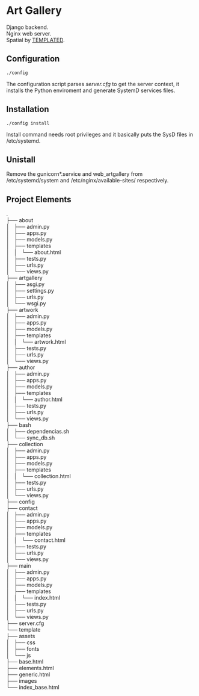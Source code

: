 # Art Gallery

Django backend.<br>
Nginx web server.<br>
Spatial by [TEMPLATED](https://templated.co).<br>

## Configuration

    ./config
    
The configuration script parses *server.cfg* to get the server context, it installs the Python enviroment and generate SystemD services files.

## Installation

    ./config install
    
Install command needs root privileges and it basically puts the SysD files in /etc/systemd.

## Unistall

Remove the gunicorn*.service and web_artgallery from /etc/systemd/system and /etc/nginx/available-sites/ respectively.

## Project Elements
.<br>
├── about<br>
│   ├── admin.py<br>
│   ├── apps.py<br>
│   ├── models.py<br>
│   ├── templates<br>
│   │   └── about.html<br>
│   ├── tests.py<br>
│   ├── urls.py<br>
│   └── views.py<br>
├── artgallery<br>
│   ├── asgi.py<br>
│   ├── settings.py<br>
│   ├── urls.py<br>
│   └── wsgi.py<br>
├── artwork<br>
│   ├── admin.py<br>
│   ├── apps.py<br>
│   ├── models.py<br>
│   ├── templates<br>
│   │   └── artwork.html<br>
│   ├── tests.py<br>
│   ├── urls.py<br>
│   └── views.py<br>
├── author<br>
│   ├── admin.py<br>
│   ├── apps.py<br>
│   ├── models.py<br>
│   ├── templates<br>
│   │   └── author.html<br>
│   ├── tests.py<br>
│   ├── urls.py<br>
│   └── views.py<br>
├── bash<br>
│   ├── dependencias.sh<br>
│   └── sync_db.sh<br>
├── collection<br>
│   ├── admin.py<br>
│   ├── apps.py<br>
│   ├── models.py<br>
│   ├── templates<br>
│   │   └── collection.html<br>
│   ├── tests.py<br>
│   ├── urls.py<br>
│   └── views.py<br>
├── config<br>
├── contact<br>
│   ├── admin.py<br>
│   ├── apps.py<br>
│   ├── models.py<br>
│   ├── templates<br>
│   │   └── contact.html<br>
│   ├── tests.py<br>
│   ├── urls.py<br>
│   └── views.py<br>
├── main<br>
│   ├── admin.py<br>
│   ├── apps.py<br>
│   ├── models.py<br>
│   ├── templates<br>
│   │   └── index.html<br>
│   ├── tests.py<br>
│   ├── urls.py<br>
│   └── views.py<br>
├── server.cfg<br>
└── template<br>
    ├── assets<br>
    │   ├── css<br>
    │   ├── fonts<br>
    │   └── js<br>
    ├── base.html<br>
    ├── elements.html<br>
    ├── generic.html<br>
    ├── images<br>
    └── index_base.html<br>
